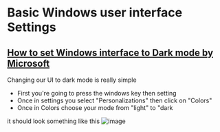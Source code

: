# Basic Windows user interface Settings
## [How to set Windows interface to Dark mode by Microsoft](https://support.microsoft.com/en-us/windows/change-colors-in-windows-d26ef4d6-819a-581c-1581-493cfcc005fe#:~:text=in%20Custom%20mode-,Select%20Start%20%3E%20Settings,Select%20Personalization%20%3E%20Colors.&text=Under%20Choose%20your%20color%2C%20select%20Custom.,default%20Windows%20mode%2C%20select%20Dark.)

Changing our UI to dark mode is really simple

- First you're going to press the windows key then setting
- Once in settings you select "Personalizations" then click on "Colors"
- Once in Colors choose your mode from "light" to "dark


it should look something like this
![image](https://github.com/user-attachments/assets/57123ccb-cf31-4ede-9bf8-302ec3df8bc8)

